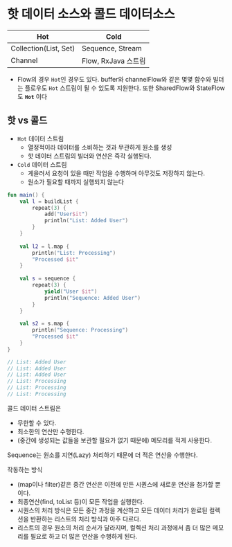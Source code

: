 # 핫 데이터 소스와 콜드 데이터소스

| Hot | Cold |
| --- | --- |
| Collection(List, Set) | Sequence, Stream |
| Channel | Flow, RxJava 스트림 |
- Flow의 경우 `Hot`인 경우도 있다.  buffer와 channelFlow와 같은 몇몇 함수와 빌더는 플로우도 `Hot` 스트림이 될 수 있도록 지원한다. 또한 SharedFlow와 StateFlow도 **`Hot`** 이다

## 핫 vs 콜드

- `Hot` 데이터 스트림
    - 열정적이라 데이터를 소비하는 것과 무관하게 원소를 생성
    - 핫 데이터 스트림의 빌더와 연산은 즉각 실행된다.
- `Cold` 데이터 스트림
    - 게을러서 요청이 있을 때만 작업을 수행하며 아무것도 저장하지 않는다.
    - 원소가 필요할 때까지 실행되지 않는다

```kotlin
fun main() {
    val l = buildList {
        repeat(3) {
            add("User$it")
            println("List: Added User")
        }
    }
    
    val l2 = l.map {
        println("List: Processing")
        "Processed $it"
    }
    
    val s = sequence {
        repeat(3) {
            yield("User $it")
            println("Sequence: Added User")
        }
    }
    
    val s2 = s.map {
        println("Sequence: Processing")
        "Processed $it"
    }
}

// List: Added User
// List: Added User
// List: Added User
// List: Processing
// List: Processing
// List: Processing
```

콜드 데이터 스트림은

- 무한할 수 있다.
- 최소한의 연산만 수행한다.
- (중간에 생성되는 값들을 보관할 필요가 없기 때문에) 메모리를 적게 사용한다.

Sequence는 원소를 지연(Lazy) 처리하기 때문에 더 적은 연산을 수행한다.

작동하는 방식

- (map이나 filter)같은 중간 연산은 이전에 만든 시퀀스에 새로운 연산을 첨가할 뿐이다.
- 최종연산(find, toList 등)이 모든 작업을 실행한다.
- 시퀀스의 처리 방식은 모든 중간 과정을 계산하고 모든 데이터 처리가 완료된 컬렉션을 반환하는 리스트의 처리 방식과 아주 다르다.
- 리스트의 경우 원소의 처리 순서가 달라지며, 컬렉션 처리 과정에서 좀 더 많은 메모리를 필요로 하고 더 많은 연산을 수행하게 된다.